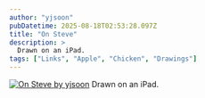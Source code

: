 ```yaml
---
author: "yjsoon"
pubDatetime: 2025-08-18T02:53:28.097Z
title: "On Steve"
description: >
  Drawn on an iPad.
tags: ["Links", "Apple", "Chicken", "Drawings"]
---
```






[![On Steve by yjsoon](http://farm7.static.flickr.com/6093/6216833512_58d61ce171.jpg)](http://www.flickr.com/photos/yjsoon/6216833512/ "On Steve") Drawn on an iPad.